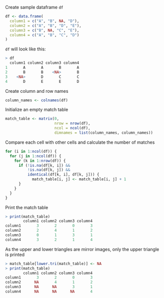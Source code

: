 Create sample dataframe `df`

```R
df <- data.frame(
  column1 = c("A", "B", NA, "D"),
  column2 = c("A", "B", "D", "E"),
  column3 = c("B", NA, "C", "E"),
  column4 = c("A", "B", "C", "D")
)
```

`df` will look like this:
```R
> df
  column1 column2 column3 column4
1       A       A       B       A
2       B       B    <NA>       B
3    <NA>       D       C       C
4       D       E       E       D
```

Create column and row names
```R
column_names <- colnames(df)
```

Initialize an empty match table
```R
match_table <- matrix(0,
                      nrow = nrow(df),
                      ncol = ncol(df),
                      dimnames = list(column_names, column_names))
```

Compare each cell with other cells and calculate the number of matches
```R
for (i in 1:ncol(df)) {
  for (j in 1:ncol(df)) {
    for (k in 1:nrow(df)) {
      if (!is.na(df[k, i]) && 
          !is.na(df[k, j]) &&
          identical(df[k, i], df[k, j])) {
            match_table[i, j] <- match_table[i, j] + 1
      }
    }
  }
}
```

Print the match table
```R
> print(match_table)
        column1 column2 column3 column4
column1       3       2       0       3
column2       2       4       1       2
column3       0       1       3       1
column4       3       2       1       4
```

As the upper and lower triangles are mirror images, only the upper triangle is printed
```R
> match_table[lower.tri(match_table)] <- NA
> print(match_table)
        column1 column2 column3 column4
column1       3       2       0       3
column2      NA       4       1       2
column3      NA      NA       3       1
column4      NA      NA      NA       4
```
